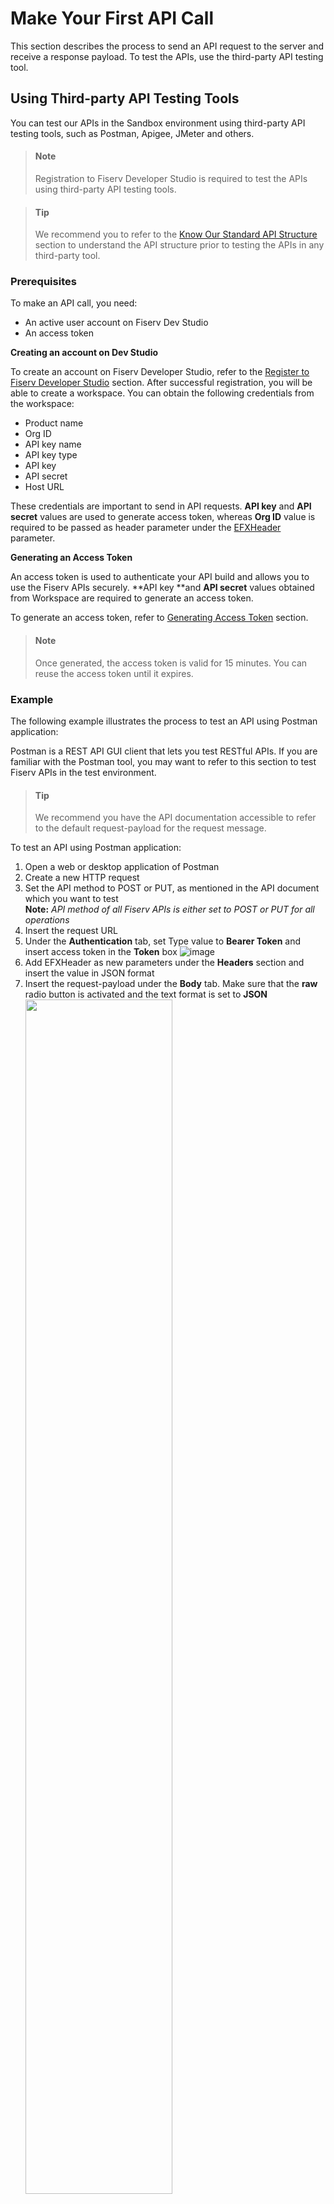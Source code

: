 # Make Your First API Call

This section describes the process to send an API request to the server and receive a response payload. To test the APIs, use the third-party API testing tool.

## Using Third-party API Testing Tools

You can test our APIs in the Sandbox environment using third-party API testing tools, such as Postman, Apigee, JMeter and others.

<!-- theme: info -->
> #### Note
> 
> Registration to Fiserv Developer Studio is required to test the APIs using third-party API testing tools.

<!-- theme: success -->
> #### Tip
>
> We recommend you to refer to the <a href="?path=docs/getting-started/before-you-start.md#know-our-standard-api-structure" title="Click to open">Know Our Standard API Structure</a> section to understand the API structure prior to testing the APIs in any third-party tool.


### Prerequisites
To make an API call, you need:
- An active user account on Fiserv Dev Studio
- An access token


**Creating an account on Dev Studio**


To create an account on Fiserv Developer Studio, refer to the [Register to Fiserv Developer Studio](?path=docs/getting-started/before-you-start.md#register-to-fiserv-developer-studio) section. 
After successful registration, you will be able to create a workspace. You can obtain the following credentials from the workspace:

* Product name  
* Org ID   
* API key name
* API key type
* API key
* API secret
* Host URL
  
These credentials are important to send in API requests. **API key** and **API secret** values are used to generate access token, whereas **Org ID** value is required to be passed as header parameter under the [EFXHeader](?path=docs/api-ref-EFX-header.md) parameter.


**Generating an Access Token**
   
An access token is used to authenticate your API build and allows you to use the Fiserv APIs securely. **API key **and **API secret** values obtained from Workspace are required to generate an access token. 
  
To generate an access token, refer to [Generating Access Token](?path=docs/getting-started/before-you-start.md#generating-access-token) section.


<!-- theme: info -->
> #### Note
>
> Once generated, the access token is valid for 15 minutes. You can reuse the access token until it expires.


### Example
  
The following example illustrates the process to test an API using Postman application:
  
  
Postman is a REST API GUI client that lets you test RESTful APIs. If you are familiar with the Postman tool, you may want to refer to this section to test Fiserv APIs in the test environment. 
  
<!-- theme: success -->  
> #### Tip
>
> We recommend you have the API documentation accessible to refer to the default request-payload for the request message.

To  test an API using Postman application: 

1. Open a web or desktop application of Postman
2.	Create a new HTTP request
3.	Set the API method to POST or PUT, as mentioned in the API document which you want to test <br> **Note:** *API method of all Fiserv APIs is either set to POST or PUT for all operations*
4.	Insert the request URL 
5.	Under the **Authentication** tab, set Type value to **Bearer Token** and insert access token in the **Token** box
    ![image](https://user-images.githubusercontent.com/81968767/220967588-52eec24d-4b13-4d26-ba28-a9ad90943e26.png)
6.	Add EFXHeader as new parameters under the **Headers** section and insert the <EFXHeader> value in JSON format 
7.	Insert the request-payload under the **Body** tab. Make sure that the **raw** radio button is activated and the text format is set to **JSON** <br> <kbd><img src="https://user-images.githubusercontent.com/81968767/145019152-399b813e-61a6-41c1-9e79-2e3cfd10015f.png" width="70%" /></kbd><br> **Note:** *Default request-payload can be copied from the API Explorer document and you may modify certain fields as mentioned in the documentation.*
8.	Modify the field values in JSON code that you want to test 
9.	Click **Send**. API response is generated in the Response section

  
<kbd>
  <img src="https://user-images.githubusercontent.com/81968767/145146913-16d54888-1e48-46b7-99f5-64827a78e21f.gif" />
</kbd> <br><br>

